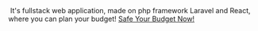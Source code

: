 <img src="https://i.postimg.cc/BvSyR91c/Group-1-5.png" alt>
It's fullstack web application, made on php framework Laravel and React, where you can plan your budget!
<a href="http://safebudget.herokuapp.com/">Safe Your Budget Now!</a>
